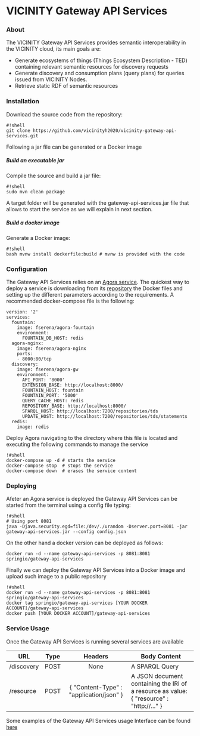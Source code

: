 # VICINITY Gateway API Services

### About

The VICINITY Gateway API Services provides semantic interoperability in the VICINITY cloud, its main goals are:
* Generate ecosystems of things (Things Ecosystem Description - TED) containing relevant semantic resources for discovery requests
* Generate discovery and consumption plans (query plans) for queries issued from VICINITY Nodes.
* Retrieve static RDF of semantic resources

### Installation 

Download the source code from the repository:
```
#!shell
git clone https://github.com/vicinityh2020/vicinity-gateway-api-services.git
```
Following a jar file can be generated or a Docker image
##### Build an executable jar
Compile the source and build a jar file:
```
#!shell
sudo mvn clean package
```
A target folder will be generated with the gateway-api-services.jar file that allows to start the service as we will explain in next section. 

##### Build a docker image
Generate a Docker image:
```
#!shell
bash mvnw install dockerfile:build # mvnw is provided with the code

```



### Configuration 

The Gateway API Services relies on an [Agora service](https://github.com/fserena/agora-py). The quickest way to deploy a service is downloading from its [repository](https://github.com/fserena/agora-docker) the Docker files and setting up the different parameters according to the requirements. A recommended docker-compose file is the following:
```
version: '2'
services:
  fountain:
    image: fserena/agora-fountain
    environment:
      FOUNTAIN_DB_HOST: redis
  agora-nginx:
    image: fserena/agora-nginx
    ports:
    - 8000:80/tcp
  discovery:
    image: fserena/agora-gw
    environment:
      API_PORT: '8000'
      EXTENSION_BASE: http://localhost:8000/
      FOUNTAIN_HOST: fountain
      FOUNTAIN_PORT: '5000'
      QUERY_CACHE_HOST: redis
      REPOSITORY_BASE: http://localhost:8000/
      SPARQL_HOST: http://localhost:7200/repositories/tds
      UPDATE_HOST: http://localhost:7200/repositories/tds/statements
  redis:
    image: redis
```
Deploy Agora navigating to the directory where this file is located and executing the following commands to manage the service
```
!#shell
docker-compose up -d # starts the service
docker-compose stop  # stops the service
docker-compose down  # erases the service content
```


### Deploying 

Afeter an Agora service is deployed the Gateway API Services can be started from the terminal using a config file typing:
```
!#shell
# Using port 8081
java -Djava.security.egd=file:/dev/./urandom -Dserver.port=8081 -jar gateway-api-services.jar --config config.json
```
On the other hand a docker version can be deployed as follows:
```
docker run -d --name gateway-api-services -p 8081:8081 springio/gateway-api-services
```

Finally we can deploy the Gateway API Services into a Docker image and upload such image to a public repository
```
!#shell
docker run -d --name gateway-api-services -p 8081:8081 springio/gateway-api-services
docker tag springio/gateway-api-services [YOUR DOCKER ACCOUNT]/gateway-api-services 
docker push [YOUR DOCKER ACCOUNT]/gateway-api-services
```

### Service Usage
Once the Gateway API Services is running several services are available

| URL        | Type |                  Headers                 | Body Content                                                                                   |
|------------|------|:----------------------------------------:|------------------------------------------------------------------------------------------------|
| /discovery | POST | None                                     | A SPARQL Query                                                                                 |
| /resource  | POST | {  "Content-Type" : "application/json" } | A JSON document containing the IRI of a resource as value:   {     "resource" : "http://..." } |

Some examples of the Gateway API Services usage Interface can be found [here](https://documenter.getpostman.com/view/3240053/vicinity-gateway-api-services/RVu1Hr6o)